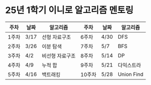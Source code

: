 # 25년 1학기 이니로 알고리즘 멘토링
|주차|날짜|알고리즘|주차|날짜|알고리즘|
|---|---|---|---|---|---|
|1주차|3/17|선형 자료구조|6주차|4/30|DFS|
|2주차|3/26|이분 탐색|7주차|5/7|BFS|
|3주차|4/2|비선형 자료구조|8주차|5/14|DP|
|4주차|4/9|누적 합|9주차|5/21|다익스트라|
|5주차|4/16|백트래킹|10주차|5/28|Union Find|


